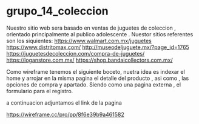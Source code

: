 # grupo_14_coleccion
Nuestro sitio web sera basado en ventas de juguetes de coleccion , orientado principalmente al publico adolescente .
Nuestor sitios referentes son los siquientes:
https://www.walmart.com.mx/juguetes
https://www.distritomax.com/
http://museodeljuguete.mx/?page_id=1765
https://juguetesdecoleccion.com/compra-de-juguetes/
https://loganstore.com.mx/
https://shop.bandaicollectors.com.mx/



Como wireframe tenemos el siguiente boceto, nuetra idea es indexar el home y arrojar en la misma pagina el detalle del producto , asi como , las opciones de compra y apartado. 
Siendo como una pagina externa , el formulario para el registro. 

a continuacion adjuntamos el link de la pagina 

https://wireframe.cc/pro/pp/8f6e39b9a461582
